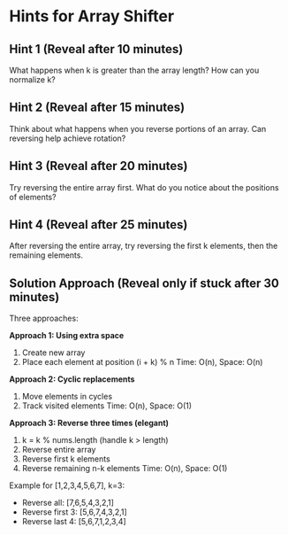 # Hints for Array Shifter

## Hint 1 (Reveal after 10 minutes)
What happens when k is greater than the array length? How can you normalize k?

## Hint 2 (Reveal after 15 minutes)
Think about what happens when you reverse portions of an array. Can reversing help achieve rotation?

## Hint 3 (Reveal after 20 minutes)
Try reversing the entire array first. What do you notice about the positions of elements?

## Hint 4 (Reveal after 25 minutes)
After reversing the entire array, try reversing the first k elements, then the remaining elements.

## Solution Approach (Reveal only if stuck after 30 minutes)
Three approaches:

**Approach 1: Using extra space**
1. Create new array
2. Place each element at position (i + k) % n
Time: O(n), Space: O(n)

**Approach 2: Cyclic replacements**
1. Move elements in cycles
2. Track visited elements
Time: O(n), Space: O(1)

**Approach 3: Reverse three times (elegant)**
1. k = k % nums.length (handle k > length)
2. Reverse entire array
3. Reverse first k elements
4. Reverse remaining n-k elements
Time: O(n), Space: O(1)

Example for [1,2,3,4,5,6,7], k=3:
- Reverse all: [7,6,5,4,3,2,1]
- Reverse first 3: [5,6,7,4,3,2,1]
- Reverse last 4: [5,6,7,1,2,3,4]